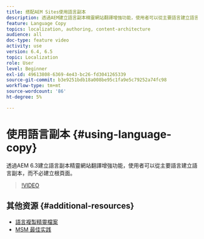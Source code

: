 ```yaml
---
title: 搭配AEM Sites使用語言副本
description: 透過AEM建立語言副本精靈網站翻譯增強功能，使用者可以從主要語言建立語言副本，而不必建立根頁面。
feature: Language Copy
topics: localization, authoring, content-architecture
audience: all
doc-type: feature video
activity: use
version: 6.4, 6.5
topic: Localization
role: User
level: Beginner
exl-id: 49613808-6369-4e43-bc26-fd3041265339
source-git-commit: b3e9251bdb18a008be95c1fa9e5c79252a74fc98
workflow-type: tm+mt
source-wordcount: '86'
ht-degree: 5%

---
```


# 使用語言副本 {#using-language-copy}

透過AEM 6.3建立語言副本精靈網站翻譯增強功能，使用者可以從主要語言建立語言副本，而不必建立根頁面。

>[!VIDEO](https://video.tv.adobe.com/v/17116?quality=12&learn=on)

## 其他资源 {#additional-resources}

* [語言複製精靈檔案](https://helpx.adobe.com/experience-manager/6-5/sites/administering/using/tc-wizard.html)
* [MSM 最佳实践](https://helpx.adobe.com/experience-manager/6-5/sites/administering/using/msm-best-practices.html)
